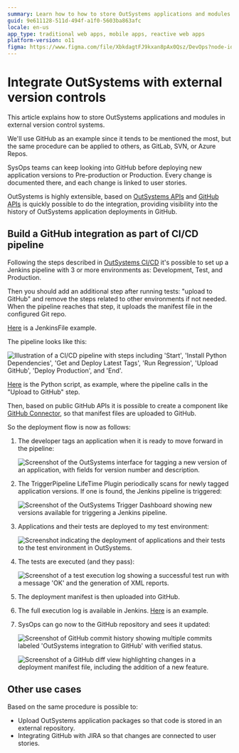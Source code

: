 ```yaml
---
summary: Learn how to how to store OutSystems applications and modules in external version control systems such as GitHub, SVN or Azure Repos.
guid: 9e611128-511d-494f-a1f0-5603ba863afc
locale: en-us
app_type: traditional web apps, mobile apps, reactive web apps
platform-version: o11
figma: https://www.figma.com/file/XbkdagtFJ9kxan8pAx0Qsz/DevOps?node-id=1542:340
---
```


# Integrate OutSystems with external version controls

This article explains how to store OutSystems applications and modules in external version control systems. 

We'll use GitHub as an example since it tends to be mentioned the most, but the same procedure can be applied to others, as GitLab, SVN, or Azure Repos. 

SysOps teams can keep looking into GitHub before deploying new application versions to Pre-production or Production. Every change is documented there, and each change is linked to user stories. 


OutSystems is highly extensible, based on [OutSystems APIs](https://success.outsystems.com/Documentation/11/Reference/OutSystems_APIs/LifeTime_API_v2) and [GitHub APIs](https://docs.github.com/en/rest) is quickly possible to do the integration, providing visibility into the history of OutSystems application deployments in GitHub.


## Build a GitHub integration as part of CI/CD pipeline

Following the steps described in [OutSystems CI/CD](https://www.outsystems.com/blog/posts/low-code-ci-cd/) it's possible to set up a Jenkins pipeline with 3 or more environments as: Development, Test, and Production.

Then you should add an additional step after running tests: "upload to GitHub" and remove the steps related to other environments if not needed. When the pipeline reaches that step, it uploads the manifest file in the configured Git repo.

[Here](https://www.outsystems.com/blog/-/media/images/blog/posts/integrating-application-deployment-pipeline-github/files/jenkinsfile.txt) is a JenkinsFile example. 

The pipeline looks like this:

![Illustration of a CI/CD pipeline with steps including 'Start', 'Install Python Dependencies', 'Get and Deploy Latest Tags', 'Run Regression', 'Upload GitHub', 'Deploy Production', and 'End'.](images/image-1-bp-outsystems-deployments-with-github.png "CI/CD Pipeline Overview")

[Here](https://www.outsystems.com/blog/-/media/images/blog/posts/integrating-application-deployment-pipeline-github/files/upload_github.py) is the Python script, as example, where the pipeline calls in the "Upload to GitHub" step.

Then, based on public GitHub APIs it is possible to create a component like [GitHub Connector](https://www.outsystems.com/forge/component-overview/2419/github-connector), so that manifest files are uploaded to GitHub.


So the deployment flow is now as follows:

1. The developer tags an application when it is ready to move forward in the pipeline:
   
    ![Screenshot of the OutSystems interface for tagging a new version of an application, with fields for version number and description.](images/image-2-bp-outsystems-deployments-with-github.png "OutSystems Tag Version Interface")

1. The TriggerPipeline LifeTime Plugin periodically scans for newly tagged application versions. If one is found, the Jenkins pipeline is triggered:
   
    ![Screenshot of the OutSystems Trigger Dashboard showing new versions available for triggering a Jenkins pipeline.](images/image-3-bp-outsystems-deployments-with-github.png "OutSystems Trigger Dashboard")

1. Applications and their tests are deployed to my test environment:
    
    ![Screenshot indicating the deployment of applications and their tests to the test environment in OutSystems.](images/image-4-bp-outsystems-deployments-with-github.png "OutSystems Test Environment Deployment")

1. The tests are executed (and they pass):
   
    ![Screenshot of a test execution log showing a successful test run with a message 'OK' and the generation of XML reports.](images/image-5-bp-outsystems-deployments-with-github.png "OutSystems Test Execution")

1. The deployment manifest is then uploaded into GitHub.

1. The full execution log is available in Jenkins. [Here](https://www.outsystems.com/blog/-/media/images/blog/posts/integrating-application-deployment-pipeline-github/files/consoleoutput.txt) is an example.

1. SysOps can go now to the GitHub repository and sees it updated:
    
    ![Screenshot of GitHub commit history showing multiple commits labeled 'OutSystems integration to GitHub' with verified status.](images/image-6-bp-outsystems-deployments-with-github.png "GitHub Commit History")
    
    ![Screenshot of a GitHub diff view highlighting changes in a deployment manifest file, including the addition of a new feature.](images/image-7-bp-outsystems-deployments-with-github.png "GitHub Deployment Manifest Diff")


## Other use cases

Based on the same procedure is possible to:

* Upload OutSystems application packages so that code is stored in an external repository.
* Integrating GitHub with JIRA so that changes are connected to user stories.

